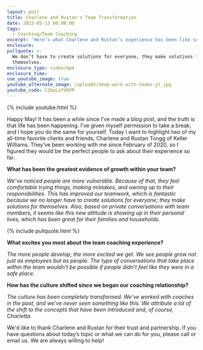 ```yaml
---
layout: post
title: Charlene and Rustan's Team Transformation
date: 2022-05-13 00:00:00
tags:
  - Coaching/Team Coaching
excerpt: 'Here’s what Charlene and Rustan’s experience has been like so far. '
enclosure:
pullquote: >-
  We don’t have to create solutions for everyone, they make solutions for
  themselves.
enclosure_type: video/mp4
enclosure_time:
use_youtube_image: true
youtube_alternate_image: /uploads/deep-work-with-teams-yt.jpg
youtube_code: C2bpLafVKFM
---
```

{% include youtube.html %}

Happy May\! It has been a while since I’ve made a blog post, and the truth is that life has been happening. I’ve given myself permission to take a break, and I hope you do the same for yourself. Today I want to highlight two of my all-time favorite clients and friends, Charlene and Rustan Tongg of Keller Williams. They’ve been working with me since February of 2020, so I figured they would be the perfect people to ask about their experience so far.

**What has been the greatest evidence of growth within your team?&nbsp;**

*We’ve noticed people are more vulnerable. Because of that, they feel comfortable trying things, making mistakes, and owning up to their responsibilities. This has improved our teamwork, which is fantastic because we no longer have to create solutions for everyone; they make solutions for themselves. Also, based on private conversations with team members, it seems like this new attitude is showing up in their personal lives, which has been great for their families and households.&nbsp;*

{% include pullquote.html %}

**What excites you most about the team coaching experience?**

*The more people develop, the more excited we get. We see people grow not just as employees but as people. The type of conversations that take place within the team wouldn’t be possible if people didn’t feel like they were in a safe place.&nbsp;*

**How has the culture shifted since we began our coaching relationship?&nbsp;**

*The culture has been completely transformed. We’ve worked with coaches in the past, and we’ve never seen something like this. We attribute a lot of the shift to the concepts that have been introduced and, of course, Charletta.&nbsp;*

We'd like to thank Charlene and Rustan for their trust and partnership. If you have questions about today’s topic or what we can do for you, please call or email us. We are always willing to help\!&nbsp;
